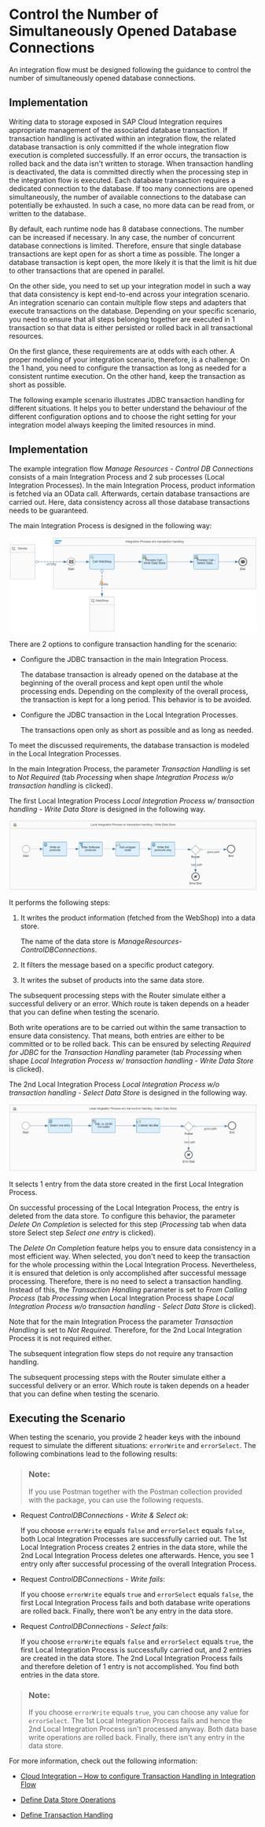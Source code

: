 <!-- loio90628e9aa78f49c29abaecb77553614c -->

# Control the Number of Simultaneously Opened Database Connections

An integration flow must be designed following the guidance to control the number of simultaneously opened database connections.



<a name="loio90628e9aa78f49c29abaecb77553614c__section_jys_p3q_tjb"/>

## Implementation

Writing data to storage exposed in SAP Cloud Integration requires appropriate management of the associated database transaction. If transaction handling is activated within an integration flow, the related database transaction is only committed if the whole integration flow execution is completed successfully. If an error occurs, the transaction is rolled back and the data isn't written to storage. When transaction handling is deactivated, the data is committed directly when the processing step in the integration flow is executed. Each database transaction requires a dedicated connection to the database. If too many connections are opened simultaneously, the number of available connections to the database can potentially be exhausted. In such a case, no more data can be read from, or written to the database.

By default, each runtime node has 8 database connections. The number can be increased if necessary. In any case, the number of concurrent database connections is limited. Therefore, ensure that single database transactions are kept open for as short a time as possible. The longer a database transaction is kept open, the more likely it is that the limit is hit due to other transactions that are opened in parallel.

On the other side, you need to set up your integration model in such a way that data consistency is kept end-to-end across your integration scenario. An integration scenario can contain multiple flow steps and adapters that execute transactions on the database. Depending on your specific scenario, you need to ensure that all steps belonging together are executed in 1 transaction so that data is either persisted or rolled back in all transactional resources.

On the first glance, these requirements are at odds with each other. A proper modeling of your integration scenario, therefore, is a challenge: On the 1 hand, you need to configure the transaction as long as needed for a consistent runtime execution. On the other hand, keep the transaction as short as possible.

The following example scenario illustrates JDBC transaction handling for different situations. It helps you to better understand the behaviour of the different configuration options and to choose the right setting for your integration model always keeping the limited resources in mind.



<a name="loio90628e9aa78f49c29abaecb77553614c__section_zgl_bcw_glb"/>

## Implementation

The example integration flow *Manage Resources - Control DB Connections* consists of a main Integration Process and 2 sub processes \(Local Integration Processes\). In the main Integration Process, product information is fetched via an OData call. Afterwards, certain database transactions are carried out. Here, data consistency across all those database transactions needs to be guaranteed.

The main Integration Process is designed in the following way:

![](images/Contreol_DB_Connections_Main_aa48f83.png)

There are 2 options to configure transaction handling for the scenario:

-   Configure the JDBC transaction in the main Integration Process.

    The database transaction is already opened on the database at the beginning of the overall process and kept open until the whole processing ends. Depending on the complexity of the overall process, the transaction is kept for a long period. This behavior is to be avoided.

-   Configure the JDBC transaction in the Local Integration Processes.

    The transactions open only as short as possible and as long as needed.


To meet the discussed requirements, the database transaction is modeled in the Local Integration Processes.

In the main Integration Process, the parameter *Transaction Handling* is set to *Not Required* \(tab *Processing* when shape *Integration Process w/o transaction handling* is clicked\).

The first Local Integration Process *Local Integration Process w/ transaction handling - Write Data Store* is designed in the following way.

![](images/DB_Transactions_Local_1_f3bf341.png)

It performs the following steps:

1.  It writes the product information \(fetched from the WebShop\) into a data store.

    The name of the data store is *ManageResources-ControlDBConnections*.

2.  It filters the message based on a specific product category.

3.  It writes the subset of products into the same data store.


The subsequent processing steps with the Router simulate either a successful delivery or an error. Which route is taken depends on a header that you can define when testing the scenario.

Both write operations are to be carried out within the same transaction to ensure data consistency. That means, both entries are either to be committed or to be rolled back. This can be ensured by selecting *Required for JDBC* for the *Transaction Handling* parameter \(tab *Processing* when shape *Local Integration Process w/ transaction handling - Write Data Store* is clicked\).

The 2nd Local Integration Process *Local Integration Process w/o transaction handling - Select Data Store* is designed in the following way.

![](images/Transactions_Local_2_f2c8008.png)

It selects 1 entry from the data store created in the first Local Integration Process.

On successful processing of the Local Integration Process, the entry is deleted from the data store. To configure this behavior, the parameter *Delete On Completion* is selected for this step \(*Processing* tab when data store Select step *Select one entry* is clicked\).

The *Delete On Completion* feature helps you to ensure data consistency in a most efficient way. When selected, you don't need to keep the transaction for the whole processing within the Local Integration Process. Nevertheless, it is ensured that deletion is only accomplished after successful message processing. Therefore, there is no need to select a transaction handling. Instead of this, the *Transaction Handling* parameter is set to *From Calling Process* \(tab *Processing* when Local Integration Process shape *Local Integration Process w/o transaction handling - Select Data Store* is clicked\).

Note that for the main Integration Process the parameter *Transaction Handling* is set to *Not Required*. Therefore, for the 2nd Local Integration Process it is not required either.

The subsequent integration flow steps do not require any transaction handling.

The subsequent processing steps with the Router simulate either a successful delivery or an error. Which route is taken depends on a header that you can define when testing the scenario.



<a name="loio90628e9aa78f49c29abaecb77553614c__section_qpp_nhw_glb"/>

## Executing the Scenario

When testing the scenario, you provide 2 header keys with the inbound request to simulate the different situations: `errorWrite` and `errorSelect`. The following combinations lead to the following results:

> ### Note:  
> If you use Postman together with the Postman collection provided with the package, you can use the following requests.

-   Request *ControlDBConnections - Write & Select ok*:

    If you choose `errorWrite` equals `false` and `errorSelect` equals `false`, both Local Integration Processes are successfully carried out. The 1st Local Integration Process creates 2 entries in the data store, while the 2nd Local Integration Process deletes one afterwards. Hence, you see 1 entry only after successful processing of the overall Integration Process.

-   Request *ControlDBConnections - Write fails*:

    If you choose `errorWrite` equals `true` and `errorSelect` equals `false`, the first Local Integration Process fails and both database write operations are rolled back. Finally, there won’t be any entry in the data store.

-   Request *ControlDBConnections - Select fails*:

    If you choose `errorWrite` equals `false` and `errorSelect` equals `true`, the first Local Integration Process is successfully carried out, and 2 entries are created in the data store. The 2nd Local Integration Process fails and therefore deletion of 1 entry is not accomplished. You find both entries in the data store.


> ### Note:  
> If you choose `errorWrite` equals `true`, you can choose any value for `errorSelect`. The 1st Local Integration Process fails and hence the 2nd Local Integration Process isn't processed anyway. Both data base write operations are rolled back. Finally, there isn't any entry in the data store.

For more information, check out the following information:

-   [Cloud Integration – How to configure Transaction Handling in Integration Flow](https://blogs.sap.com/2017/05/31/cloud-integration-how-to-configure-transaction-handling-in-integration-flow/)

-   [Define Data Store Operations](define-data-store-operations-79f63a4.md)

-   [Define Transaction Handling](define-transaction-handling-2a5d4bc.md)


